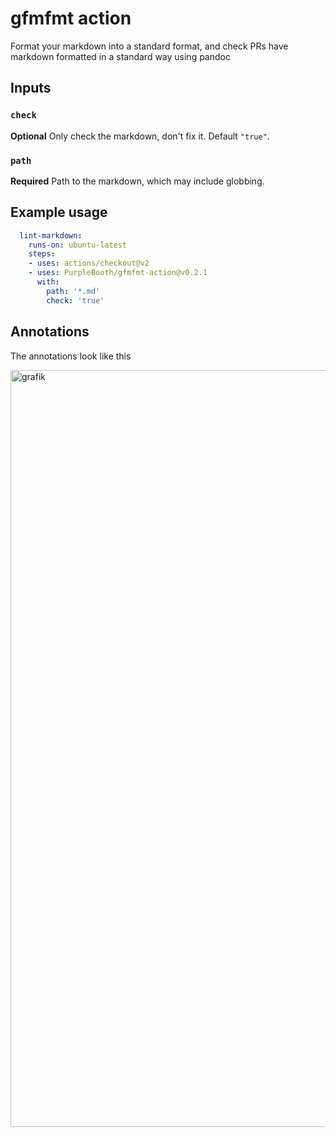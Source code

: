 # gfmfmt action

Format your markdown into a standard format, and check PRs have markdown
formatted in a standard way using pandoc

## Inputs

### `check`

**Optional** Only check the markdown, don't fix it. Default `"true"`.

### `path`

**Required** Path to the markdown, which may include globbing.

## Example usage

``` yaml
  lint-markdown:
    runs-on: ubuntu-latest
    steps:
    - uses: actions/checkout@v2
    - uses: PurpleBooth/gfmfmt-action@v0.2.1
      with:
        path: '*.md'
        check: 'true'
```

## Annotations

The annotations look like this

<img width="1211" alt="grafik" src="https://user-images.githubusercontent.com/133327/121780729-f2e1f580-cba1-11eb-971e-b6c64661af3f.png">
